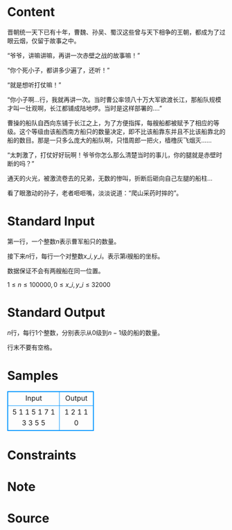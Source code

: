 
# Content

晋朝统一天下已有十年，曹魏、孙吴、蜀汉这些曾与天下相争的王朝，都成为了过眼云烟，仅留于故事之中。

“爷爷，讲嘛讲嘛，再讲一次赤壁之战的故事嘛！”

“你个死小子，都讲多少遍了，还听！”

“就是想听打仗嘛！”

“你小子啊...行，我就再讲一次。当时曹公率领八十万大军欲渡长江，那船队规模才叫一壮观啊，长江都铺成陆地啰。当时是这样部署的....”


曹操的船队自西向东铺于长江之上，为了方便指挥，每艘船都被赋予了相应的等级。这个等级由该船西南方船只的数量决定，即不比该船靠东并且不比该船靠北的船的数目。那是一只多么庞大的船队啊，只惜周郎一把火，樯橹灰飞烟灭......


“太刺激了，打仗好好玩啊！爷爷你怎么那么清楚当时的事儿，你的腿就是赤壁时断的吗？”

通天的火光，被激流卷去的兄弟，无数的惨叫，折断后砸向自己左腿的船柱...

看了眼激动的孙子，老者咂咂嘴，淡淡说道：“爬山采药时摔的”。

# Standard Input

第一行，一个整数$n$表示曹军船只的数量。

接下来$n$行，每行一个对整数$x\_i,y\_i$。表示第$i$艘船的坐标。

数据保证不会有两艘船在同一位置。

$1 \leq n \leq 100000,0 \leq x\_i,y\_i \leq 32000$

# Standard Output

$n$行，每行$1$个整数，分别表示从$0$级到$n - 1$级的船的数量。

行末不要有空格。

# Samples

<style>
        table,table tr th, table tr td { border:1px solid #0094ff; }
        table { width: 200px; min-height: 25px; line-height: 25px; text-align: center; border-collapse: collapse;}   
    </style>
<table>
	<tr>
		<td>Input</td>
		<td>Output</td>
	</tr>
<tr><td>5
1 1
5 1
7 1
3 3
5 5</td><td>1
2
1
1
0</td></tr></table>


# Constraints



# Note



# Source


